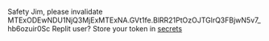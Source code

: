 Safety Jim, please invalidate MTExODEwNDU1NjQ3MjExMTExNA.GVt1fe.BlRR21PtOzOJTGlrQ3FBjwN5v7_hb6ozuir0Sc
Replit user? Store your token in [secrets](https://docs.replit.com/programming-ide/workspace-features/storing-sensitive-information-environment-variables)
